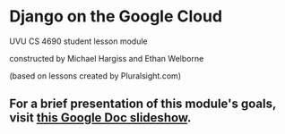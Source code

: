 Django on the Google Cloud
==========================

UVU CS 4690 student lesson module

constructed by Michael Hargiss and Ethan Welborne

(based on lessons created by Pluralsight.com)

For a brief presentation of this module's goals, visit <a href='https://docs.google.com/presentation/d/1bopbNtcZ1RRC72WMG2beCFH4CU2pYYTIlBJ5_EMBMHE/pub?start=true&loop=true&delayms=3000' title='Google Doc slideshow' target='_window'>this Google Doc slideshow</a>.
--------------------------